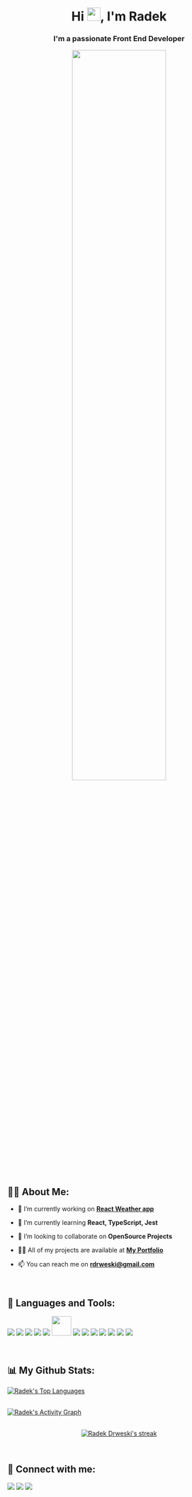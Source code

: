 <h1 align="center">Hi <img src="https://raw.githubusercontent.com/MartinHeinz/MartinHeinz/master/wave.gif" width="30px">, I'm Radek</h1>
<h3 align="center">I'm a passionate Front End Developer</h3>
<p align="center">
    <a href="#"><img width="65%" height="auto" src="https://i.imgur.com/iXuL1HG.png" height="175px"/></a>
</p>

## 🙋‍♂️ About Me:

- 🔭 I’m currently working on **[React Weather app](https://radek-drw.github.io/weather-app/)**

- 🌱 I’m currently learning **React, TypeScript, Jest**

- 👯 I’m looking to collaborate on **OpenSource Projects**

- 👨‍💻 All of my projects are available at **[My Portfolio](https://github.com/radek-drw?tab=repositories)**

- 📫 You can reach me on **rdrweski@gmail.com**


<br/>

## 🚀 Languages and Tools:

<p align="left"> 
    <a href="https://w3.org/html/"> <img src="https://img.icons8.com/color/48/000000/html-5.png"/></a> 
    <a href="https://w3schools.com/css/"> <img src="https://img.icons8.com/color/48/000000/css3.png"/></a>
    <a href="https://developer.mozilla.org/en-US/docs/Web/JavaScript"> <img src="https://img.icons8.com/color/48/000000/javascript.png"/></a> 
    <a href="https://reactjs.org/"> <img src="https://img.icons8.com/color/48/000000/react-native.png"/></a>
    <a href="https://www.typescriptlang.org/"> <img src="https://img.icons8.com/color/48/000000/typescript.png"/></a>
    <a href="https://jestjs.io/"> <img src="https://seeklogo.com/images/J/jest-logo-F9901EBBF7-seeklogo.com.png" width="44" height="44"/></a>
    <a href="https://nodejs.org"> <img src="https://img.icons8.com/color/48/000000/nodejs.png"/></a>
    <a href="https://www.php.net/"> <img src="https://img.icons8.com/officel/48/000000/php-logo.png"/></a>
    <a href="https://getbootstrap.com"> <img src="https://img.icons8.com/color/48/000000/bootstrap.png"/></a> 
    <a href="https://git-scm.com/"> <img src="https://img.icons8.com/color/48/000000/git.png"/></a> 
    <a href="https://sass-lang.com/"> <img src="https://img.icons8.com/color/48/000000/sass.png"/></a> 
    <a href="https://webpack.js.org/"> <img src="https://img.icons8.com/color/48/000000/webpack.png"/></a>
    <a href="https://code.visualstudio.com/"> <img src="https://img.icons8.com/color/48/000000/visual-studio-code-2019.png"/></a>
</p>

<br/>

## 📊 My Github Stats:

<!-- TOP LANGUAGES -->
<a href="https://github.com/radek-drw/github-readme-stats"><img alt="Radek's Top Languages" src="https://github-readme-stats.vercel.app/api/top-langs/?username=radek-drw&langs_count=8&count_private=true&layout=compact&theme=vue-dark&hide_border=true" />
</a>

<br/>

<!-- ACTIVITY GRAPH -->
<a href="https://github.com/radek-drw/github-readme-activity-graph">
    <img alt="Radek's Activity Graph" src="https://activity-graph.herokuapp.com/graph?username=radek-drw&theme=material-palenight&hide_border=true" />
</a>

<br/>
<br/>

<!-- STREAK STATS -->
<p align="center">
    <a href="https://github.com/radek-drw/github-readme-streak-stats">
    <img alt="Radek Drweski's streak" src="http://github-readme-streak-stats.herokuapp.com?user=radek-drw&theme=synthwave&hide_border=true"/>
    </a>
</p>

<br/>

## 🔗 Connect with me:

<p align="left">
    <a href="https://www.linkedin.com/in/radek-drw%C4%99ski-463509203/"><img src="https://img.icons8.com/fluent/48/000000/linkedin.png"/></a>
    <a href="https://twitter.com/radek0112"><img src="https://img.icons8.com/fluent/48/000000/twitter.png"/></a>
    <a href="https://www.instagram.com/radek.drw/"><img src="https://img.icons8.com/fluent/48/000000/instagram-new.png"/></a>
</p>
